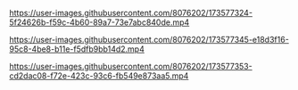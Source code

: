 https://user-images.githubusercontent.com/8076202/173577324-5f24626b-f59c-4b60-89a7-73e7abc840de.mp4

https://user-images.githubusercontent.com/8076202/173577345-e18d3f16-95c8-4be8-b11e-f5dfb9bb14d2.mp4

https://user-images.githubusercontent.com/8076202/173577353-cd2dac08-f72e-423c-93c6-fb549e873aa5.mp4